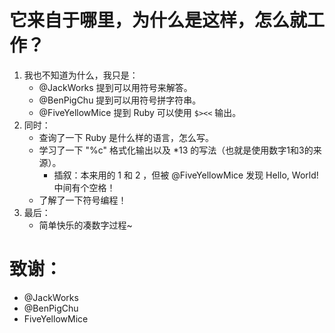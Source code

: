 # 它来自于哪里，为什么是这样，怎么就工作？
1. 我也不知道为什么，我只是：
    - @JackWorks 提到可以用符号来解答。
    - @BenPigChu 提到可以用符号拼字符串。
    - @FiveYellowMice 提到 Ruby 可以使用 `$><<` 输出。
2. 同时：
    - 查询了一下 Ruby 是什么样的语言，怎么写。
    - 学习了一下 "%c" 格式化输出以及 *13 的写法（也就是使用数字1和3的来源）。
        - 插叙：本来用的 1 和 2 ，但被 @FiveYellowMice 发现 Hello, World! 中间有个空格！
    - 了解了一下符号编程！
3. 最后：
    - 简单快乐的凑数字过程~

# 致谢：
- @JackWorks
- @BenPigChu
- FiveYellowMice